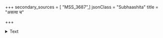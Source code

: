 +++
secondary_sources = [ "MSS_3687",]
jsonClass = "Subhaashita"
title = "असत्या च"

+++

<details><summary>Text</summary>

असत्या च हता वाणी तथा पैशुन्यवादिनी।  
संदिग्धोऽपि हतो मन्त्रो व्यग्रचित्तो हतो जपः॥
</details>
